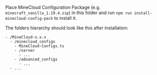 Place MineCloud Configuration Package (e.g. `minecraft_vanilla_1.19.4.zip`) in this folder and run `npm run install-minecloud-config-pack` to install it.

The folders hierarchy should look like this after installation:  
```
- /MineCloud-x.x.x
  - /minecloud_configs
    - MineCloud-Configs.ts
    - /server
      - ...
    - /advanced_configs
      - ...
  - ...
```